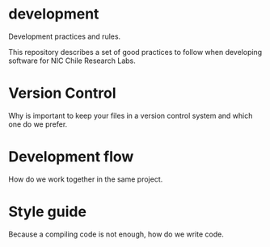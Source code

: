 # development
Development practices and rules.

This repository describes a set of good practices to follow when developing software for NIC Chile Research Labs.

# Version Control
Why is important to keep your files in a version control system and which one do we prefer.

# Development flow
How do we work together in the same project.

# Style guide
Because a compiling code is not enough, how do we write code.

